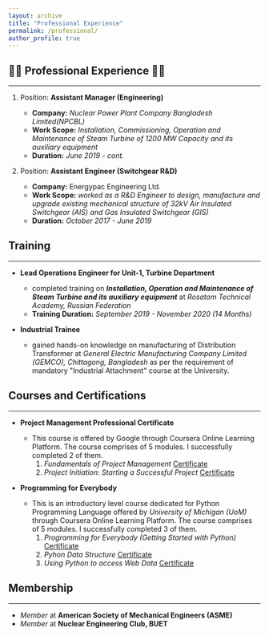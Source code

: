 ```yaml
---
layout: archive
title: "Professional Experience"
permalink: /professional/
author_profile: true
---
```

:construction_worker_man: **Professional Experience** :construction_worker_man:
---
___
1. Position: **Assistant Manager (Engineering)**
     
    - **Company:** *Nuclear Power Plant Company Bangladesh Limited(NPCBL)* 
    - **Work Scope:** *Installation, Commissioning, Operation and Maintenance of Steam Turbine of 1200 MW Capacity and its auxiliary equipment*
    - **Duration:** *June 2019 - cont.*

2. Position: **Assistant Engineer (Switchgear R&D)**
    - **Company:** Energypac Engineering Ltd.
    - **Work Scope:** *worked as a R&D Engineer to design, manufacture and upgrade existing mechanical structure of 32kV Air Insulated Switchgear (AIS) and Gas Insulated       Switchgear (GIS)*
    - **Duration:** *October 2017 - June 2019*

**Training**
---
___
*  **Lead Operations Engineer for Unit-1, Turbine Department**
    - completed training on ***Installation, Operation and Maintenance of Steam Turbine and its auxiliary equipment*** at *Rosatom Technical Academy, Russian Federation* 
    - **Training Duration:** *September 2019 - November 2020 (14 Months)*

*   **Industrial Trainee**
    - gained hands-on knowledge on manufacturing of Distribution Transformer at *General Electric Manufacturing Company Limited (GEMCO), Chittagong, Bangladesh* as per the requirement of mandatory "Industrial Attachment" course at the University.


**Courses and Certifications**
---
___

*  **Project Management Professional Certificate**

    - This course is offered by Google through Coursera Online Learning Platform. The course comprises of 5 modules. I successfully completed 2 of them.
        1. *Fundamentals of Project Management* [Certificate](https://dipenshome.github.io/files/Coursera-UD7KBD2HC47Y.pdf)
        2. *Project Initiation: Starting a Successful Project* [Certificate](https://dipenshome.github.io/files/Coursera-FYCW8USXDCXF.pdf)

*  **Programming for Everybody**
   
    - This is an introductory level course dedicated for Python Programming Language offered by *University of Michigan (UoM)* through Coursera Online Learning Platform. The course comprises of 5 modules. I successfully completed 3 of them.
        1. *Programming for Everybody (Getting Started with Python)* [Certificate](https://dipenshome.github.io/files/Coursera-P63V7M5Z8QLT.pdf)
        2. *Pyhon Data Structure* [Certificate](https://dipenshome.github.io/files/Coursera-DVRP087YOUFF.pdf)
        3. *Using Python to access Web Data* [Certificate](https://dipenshome.github.io/files/Coursera-PC6ELRQGNJSA.pdf)

**Membership**
---
___

*   *Member* at **American Society of Mechanical Engineers (ASME)**
*   *Member* at **Nuclear Engineering Club, BUET**